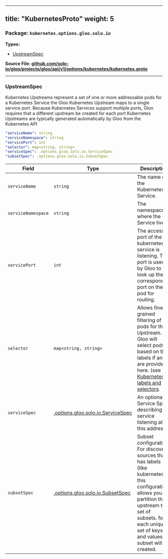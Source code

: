 
---
title: "KubernetesProto"
weight: 5
---

<!-- Code generated by solo-kit. DO NOT EDIT. -->


### Package: `kubernetes.options.gloo.solo.io` 
**Types:**


- [UpstreamSpec](#upstreamspec)
  



**Source File: [github.com/solo-io/gloo/projects/gloo/api/v1/options/kubernetes/kubernetes.proto](https://github.com/solo-io/gloo/blob/main/projects/gloo/api/v1/options/kubernetes/kubernetes.proto)**





---
### UpstreamSpec

 
Kubernetes Upstreams represent a set of one or more addressable pods for a Kubernetes Service
the Gloo Kubernetes Upstream maps to a single service port. Because Kubernetes Services support multiple ports,
Gloo requires that a different upstream be created for each port
Kubernetes Upstreams are typically generated automatically by Gloo from the Kubernetes API

```yaml
"serviceName": string
"serviceNamespace": string
"servicePort": int
"selector": map<string, string>
"serviceSpec": .options.gloo.solo.io.ServiceSpec
"subsetSpec": .options.gloo.solo.io.SubsetSpec

```

| Field | Type | Description |
| ----- | ---- | ----------- | 
| `serviceName` | `string` | The name of the Kubernetes Service. |
| `serviceNamespace` | `string` | The namespace where the Service lives. |
| `servicePort` | `int` | The access port of the kubernetes service is listening. This port is used by Gloo to look up the corresponding port on the pod for routing. |
| `selector` | `map<string, string>` | Allows finer-grained filtering of pods for the Upstream. Gloo will select pods based on their labels if any are provided here. (see [Kubernetes labels and selectors](https://kubernetes.io/docs/concepts/overview/working-with-objects/labels/). |
| `serviceSpec` | [.options.gloo.solo.io.ServiceSpec](../../service_spec.proto.sk/#servicespec) | An optional Service Spec describing the service listening at this address. |
| `subsetSpec` | [.options.gloo.solo.io.SubsetSpec](../../subset_spec.proto.sk/#subsetspec) | Subset configuration. For discovery sources that has labels (like kubernetes). this configuration allows you to partition the upstream to a set of subsets. for each unique set of keys and values, a subset will be created. |





<!-- Start of HubSpot Embed Code -->
<script type="text/javascript" id="hs-script-loader" async defer src="//js.hs-scripts.com/5130874.js"></script>
<!-- End of HubSpot Embed Code -->
